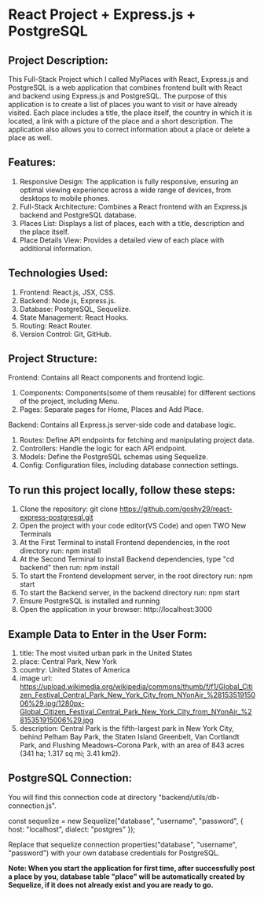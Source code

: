 # React Project + Express.js + PostgreSQL
## Project Description:
This Full-Stack Project which I called MyPlaces with React, Express.js and PostgreSQL is a web application that combines frontend built with React and backend using Express.js and PostgreSQL. Тhe purpose of this application is to create a list of places you want to visit or have already visited. Each place includes a title, the place itself, the country in which it is located, a link with a picture of the place and a short description. The application also allows you to correct information about a place or delete a place as well. 

## Features:
1. Responsive Design: The application is fully responsive, ensuring an optimal viewing experience across a wide range of devices, from desktops to mobile phones.
2. Full-Stack Architecture: Combines a React frontend with an Express.js backend and PostgreSQL database.
3. Places List: Displays a list of places, each with a title, description and the place itself.
4. Place Details View: Provides a detailed view of each place with additional information.

## Technologies Used:
1. Frontend: React.js, JSX, CSS.
2. Backend: Node.js, Express.js.
3. Database: PostgreSQL, Sequelize.
4. State Management: React Hooks.
5. Routing: React Router.
6. Version Control: Git, GitHub.

## Project Structure:
Frontend: Contains all React components and frontend logic.
 1. Components: Components(some of them reusable) for different sections of the project, including Menu.
 2. Pages: Separate pages for Home, Places and Add Place.

Backend: Contains all Express.js server-side code and database logic.
 1. Routes: Define API endpoints for fetching and manipulating project data.
 2. Controllers: Handle the logic for each API endpoint.
 3. Models: Define the PostgreSQL schemas using Sequelize.
 4. Config: Configuration files, including database connection settings.

## To run this project locally, follow these steps:
1. Clone the repository: git clone https://github.com/goshy29/react-express-postgresql.git
2. Open the project with your code editor(VS Code) and open TWO New Terminals
3. At the First Terminal to install Frontend dependencies, in the root directory run: npm install
4. At the Second Terminal to install Backend dependencies, type "cd backend" then run: npm install
5. To start the Frontend development server, in the root directory run: npm start
6. To start the Backend server, in the backend directory run: npm start
7. Ensure PostgreSQL is installed and running
8. Open the application in your browser: http://localhost:3000 

## Example Data to Enter in the User Form: 
1. title: The most visited urban park in the United States
2. place: Central Park, New York
3. country: United States of America
4. image url: https://upload.wikimedia.org/wikipedia/commons/thumb/f/f1/Global_Citizen_Festival_Central_Park_New_York_City_from_NYonAir_%2815351915006%29.jpg/1280px-Global_Citizen_Festival_Central_Park_New_York_City_from_NYonAir_%2815351915006%29.jpg
5. description: Central Park is the fifth-largest park in New York City, behind Pelham Bay Park, the Staten Island Greenbelt, Van Cortlandt Park, and Flushing Meadows–Corona Park, with an area of 843 acres (341 ha; 1.317 sq mi; 3.41 km2).

## PostgreSQL Connection:
You will find this connection code at directory "backend/utils/db-connection.js".

const sequelize = new Sequelize("database", "username", "password", {
    host: "localhost",
    dialect: "postgres"
});

Replace that sequelize connection properties("database", "username", "password") with your own database credentials for PostgreSQL.

**Note: When you start the application for first time, after successfully post a place by you, database table "place" will be automatically created by Sequelize, if it does not already exist and you are ready to go.**

